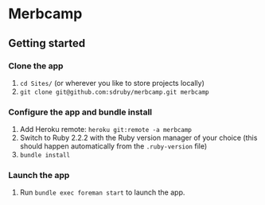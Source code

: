 Merbcamp
========

## Getting started

### Clone the app
1. `cd Sites/` (or wherever you like to store projects locally)
2. `git clone git@github.com:sdruby/merbcamp.git merbcamp`

### Configure the app and bundle install
1. Add Heroku remote: `heroku git:remote -a merbcamp`
2. Switch to Ruby 2.2.2 with the Ruby version manager of your choice (this
should happen automatically from the `.ruby-version` file)
3. `bundle install`

### Launch the app
1. Run `bundle exec foreman start` to launch the app.

